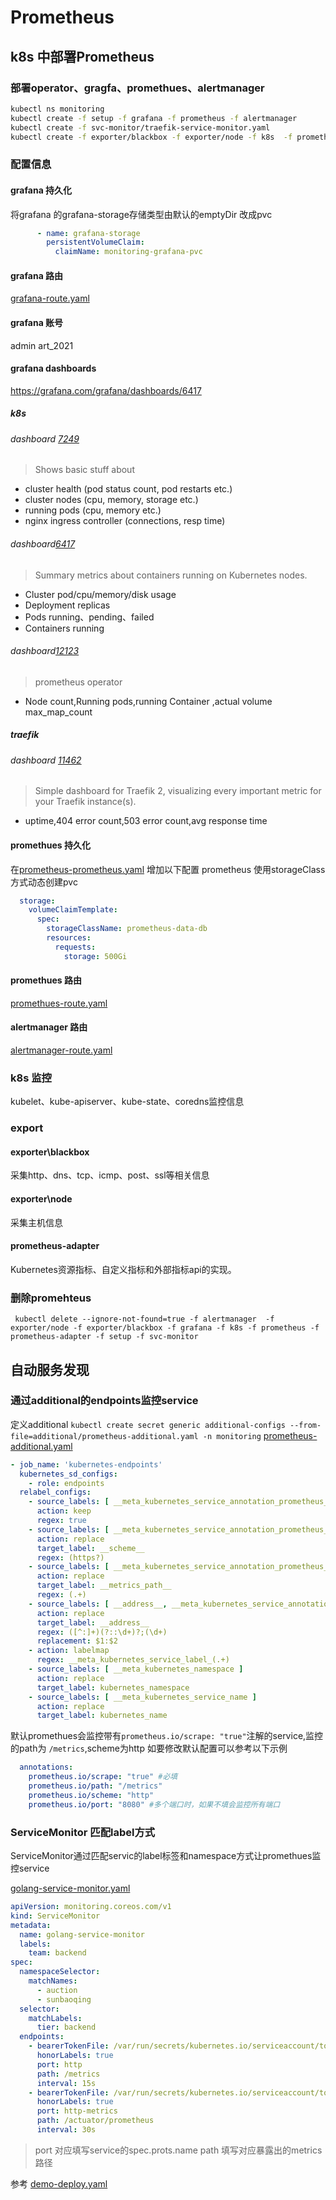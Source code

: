 #  Prometheus
## k8s 中部署Prometheus

### 部署operator、gragfa、promethues、alertmanager
```bash
kubectl ns monitoring
kubectl create -f setup -f grafana -f prometheus -f alertmanager
kubectl create -f svc-monitor/traefik-service-monitor.yaml
kubectl create -f exporter/blackbox -f exporter/node -f k8s  -f prometheus-adapter
```

### 配置信息
#### grafana 持久化
将grafana 的grafana-storage存储类型由默认的emptyDir 改成pvc
```yaml
      - name: grafana-storage
        persistentVolumeClaim:
          claimName: monitoring-grafana-pvc
```
#### grafana 路由
[grafana-route.yaml](grafana/grafana-route.yaml)

#### grafana 账号
admin  art_2021


#### grafana  dashboards
https://grafana.com/grafana/dashboards/6417

##### k8s
###### dashboard [7249](https://grafana.com/grafana/dashboards/7249)
> Shows basic stuff about
- cluster health (pod status count, pod restarts etc.)
- cluster nodes (cpu, memory, storage etc.)
- running pods (cpu, memory etc.)
- nginx ingress controller (connections, resp time)
###### dashboard[6417](https://grafana.com/grafana/dashboards/6417)
> Summary metrics about containers running on Kubernetes nodes.
- Cluster pod/cpu/memory/disk usage
- Deployment replicas
- Pods running、pending、failed
- Containers running
###### dashboard[12123](https://grafana.com/grafana/dashboards/12123)
> prometheus operator
- Node count,Running pods,running Container ,actual volume max_map_count

##### traefik
###### dashboard [11462](https://grafana.com/grafana/dashboards/11462)
> Simple dashboard for Traefik 2, visualizing every important metric for your Traefik instance(s).
- uptime,404 error count,503 error count,avg response time

#### promethues 持久化

在[prometheus-prometheus.yaml](prometheus/prometheus-prometheus.yaml) 增加以下配置
prometheus 使用storageClass 方式动态创建pvc
```yaml
  storage:
    volumeClaimTemplate:
      spec:
        storageClassName: prometheus-data-db
        resources:
          requests:
            storage: 500Gi
```

#### promethues 路由
[promethues-route.yaml](promethues/promethues-route.yaml)

#### alertmanager 路由
[alertmanager-route.yaml](alertmanager/alertmanager-route.yaml)

### k8s 监控
kubelet、kube-apiserver、kube-state、coredns监控信息

###  export
#### exporter\blackbox
采集http、dns、tcp、icmp、post、ssl等相关信息

#### exporter\node
采集主机信息


#### prometheus-adapter
Kubernetes资源指标、自定义指标和外部指标api的实现。

### 删除promehteus
` kubectl delete --ignore-not-found=true -f alertmanager  -f exporter/node -f exporter/blackbox -f grafana -f k8s -f prometheus -f prometheus-adapter -f setup -f svc-monitor`

## 自动服务发现
### 通过additional的endpoints监控service
定义additional
`kubectl create secret generic additional-configs --from-file=additional/prometheus-additional.yaml -n monitoring`
[prometheus-additional.yaml](additional/prometheus-additional.yaml)
```yaml
- job_name: 'kubernetes-endpoints'
  kubernetes_sd_configs:
    - role: endpoints
  relabel_configs:
    - source_labels: [ __meta_kubernetes_service_annotation_prometheus_io_scrape ]
      action: keep
      regex: true
    - source_labels: [ __meta_kubernetes_service_annotation_prometheus_io_scheme ]
      action: replace
      target_label: __scheme__
      regex: (https?)
    - source_labels: [ __meta_kubernetes_service_annotation_prometheus_io_path ]
      action: replace
      target_label: __metrics_path__
      regex: (.+)
    - source_labels: [ __address__, __meta_kubernetes_service_annotation_prometheus_io_port ]
      action: replace
      target_label: __address__
      regex: ([^:]+)(?::\d+)?;(\d+)
      replacement: $1:$2
    - action: labelmap
      regex: __meta_kubernetes_service_label_(.+)
    - source_labels: [ __meta_kubernetes_namespace ]
      action: replace
      target_label: kubernetes_namespace
    - source_labels: [ __meta_kubernetes_service_name ]
      action: replace
      target_label: kubernetes_name
```
默认promethues会监控带有`prometheus.io/scrape: "true"`注解的service,监控的path为 `/metrics`,scheme为http
如要修改默认配置可以参考以下示例
```yaml
  annotations:
    prometheus.io/scrape: "true" #必填
    prometheus.io/path: "/metrics"
    prometheus.io/scheme: "http"
    prometheus.io/port: "8080" #多个端口时，如果不填会监控所有端口
```

### ServiceMonitor 匹配label方式
ServiceMonitor通过匹配servic的label标签和namespace方式让promethues监控service

[golang-service-monitor.yaml](svc-monitor/golang-service-monitor.yaml)
```yaml
apiVersion: monitoring.coreos.com/v1
kind: ServiceMonitor
metadata:
  name: golang-service-monitor
  labels:
    team: backend
spec:
  namespaceSelector:
    matchNames:
      - auction
      - sunbaoqing
  selector:
    matchLabels:
      tier: backend
  endpoints:
    - bearerTokenFile: /var/run/secrets/kubernetes.io/serviceaccount/token
      honorLabels: true
      port: http
      path: /metrics
      interval: 15s
    - bearerTokenFile: /var/run/secrets/kubernetes.io/serviceaccount/token
      honorLabels: true
      port: http-metrics
      path: /actuator/prometheus
      interval: 30s
```
> port 对应填写service的spec.prots.name
> path 填写对应暴露出的metrics 路径


参考 [demo-deploy.yaml](../efk/demo/demo-deploy.yaml)
